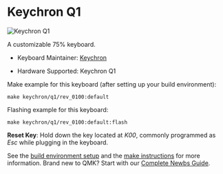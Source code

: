 # Keychron Q1

![Keychron Q1](https://cdn.shopify.com/s/files/1/0059/0630/1017/t/5/assets/pf-823ebdc7--1073.jpg)

A customizable 75% keyboard.

* Keyboard Maintainer: [Keychron](https://github.com/keychron)

* Hardware Supported: Keychron Q1

Make example for this keyboard (after setting up your build environment):

    make keychron/q1/rev_0100:default

Flashing example for this keyboard:

    make keychron/q1/rev_0100:default:flash

**Reset Key**: Hold down the key located at *K00*, commonly programmed as *Esc* while plugging in the keyboard.

See the [build environment setup](https://docs.qmk.fm/#/getting_started_build_tools) and the [make instructions](https://docs.qmk.fm/#/getting_started_make_guide) for more information. Brand new to QMK? Start with our [Complete Newbs Guide](https://docs.qmk.fm/#/newbs).